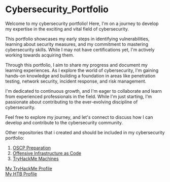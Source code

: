 # Cybersecurity_Portfolio

Welcome to my cybersecurity portfolio! Here, I'm on a journey to develop my expertise in the exciting and vital field of cybersecurity.

This portfolio showcases my early steps in identifying vulnerabilities, learning about security measures, and my commitment to mastering cybersecurity skills. While I may not have certifications yet, I'm actively working towards acquiring them.

Through this portfolio, I aim to share my progress and document my learning experiences. As I explore the world of cybersecurity, I'm gaining hands-on knowledge and building a foundation in areas like penetration testing, network security, incident response, and risk management.

I'm dedicated to continuous growth, and I'm eager to collaborate and learn from experienced professionals in the field. While I'm just starting, I'm passionate about contributing to the ever-evolving discipline of cybersecurity.

Feel free to explore my journey, and let's connect to discuss how I can develop and contribute to the cybersecurity community.

Other repositories that i created and should be included in my cybersecurity portfolio:

1. [OSCP Preparation](https://github.com/DarioBeneventi/OSCP_Preparation)
2. [Offensive Infrastructure as Code](https://github.com/DarioBeneventi/Offensive_Infrastructure_As_Code)
3. [TryHackMe Machines](https://github.com/DarioBeneventi/TryHackMe_Machines)

[My TryHackMe Profile](https://tryhackme.com/p/CoFFabu) <br>
[My HTB Profile](https://app.hackthebox.com/profile/182315)
